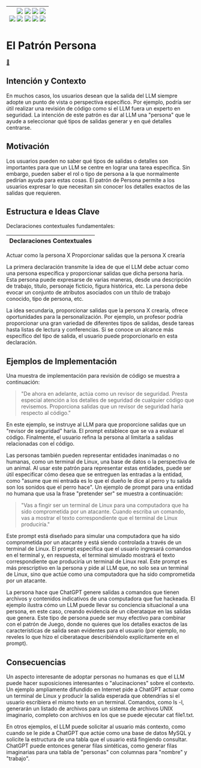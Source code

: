 <div align=right>

|[![](https://img.shields.io/badge/-Inicio-FFF?style=flat&logo=Emlakjet&logoColor=black)](/README.md) [![](https://img.shields.io/badge/-Introducción-FFF?style=flat&logo=abbrobotstudio&logoColor=black)](/documentos/intro.md) [![](https://img.shields.io/badge/-Modelos_de_lenguaje-FFF?style=flat&logo=LiveChat&logoColor=black)](/documentos/LLMs.md) [![](https://img.shields.io/badge/-Panorámica-FFF?style=flat&logo=openstreetmap&logoColor=black)](/documentos/panoramica.md)<br>  [![](https://img.shields.io/badge/-Prompts-FFF?style=flat&logo=Proton&logoColor=black)](/documentos/prompts/README.md) [![](https://img.shields.io/badge/-Ing,_de_prompts-FFF?style=flat&logo=googleearthengine&logoColor=black)](/documentos/ingenieriaDePrompts/README.md) [![](https://img.shields.io/badge/-Patrones-FFF?style=flat&logo=textpattern&logoColor=black)](/documentos/ingenieriaDePrompts/patrones/README.md) [![](https://img.shields.io/badge/8vP-FFF?style=flat&logo=v8&logoColor=black)](/documentos/prompts/mejoresPracticas/8virtudesDelPrompting.md) [![](https://img.shields.io/badge/-Casos_de_uso-FFF?style=flat&logo=gitbook&logoColor=black)](/documentos/casosDeUso/README.md)|
|-:|

</div>

# El Patrón **Persona**

[💬](https://chat.openai.com/share/08e8335b-375d-46d3-bb2c-685cc2614fb3)

## Intención y Contexto

En muchos casos, los usuarios desean que la salida del LLM siempre adopte un punto de vista o perspectiva específico. Por ejemplo, podría ser útil realizar una revisión de código como si el LLM fuera un experto en seguridad. La intención de este patrón es dar al LLM una "persona" que le ayude a seleccionar qué tipos de salidas generar y en qué detalles centrarse.

## Motivación

Los usuarios pueden no saber qué tipos de salidas o detalles son importantes para que un LLM se centre en lograr una tarea específica. Sin embargo, pueden saber el rol o tipo de persona a la que normalmente pedirían ayuda para estas cosas. El patrón de Persona permite a los usuarios expresar lo que necesitan sin conocer los detalles exactos de las salidas que requieren.

## Estructura e Ideas Clave

Declaraciones contextuales fundamentales:

|Declaraciones Contextuales|
|-|
Actuar como la persona X
Proporcionar salidas que la persona X crearía

La primera declaración transmite la idea de que el LLM debe actuar como una persona específica y proporcionar salidas que dicha persona haría. Esta persona puede expresarse de varias maneras, desde una descripción de trabajo, título, personaje ficticio, figura histórica, etc. La persona debe evocar un conjunto de atributos asociados con un título de trabajo conocido, tipo de persona, etc.

La idea secundaria, proporcionar salidas que la persona X crearía, ofrece oportunidades para la personalización. Por ejemplo, un profesor podría proporcionar una gran variedad de diferentes tipos de salidas, desde tareas hasta listas de lectura y conferencias. Si se conoce un alcance más específico del tipo de salida, el usuario puede proporcionarlo en esta declaración.

## Ejemplos de Implementación

Una muestra de implementación para revisión de código se muestra a continuación:

> "De ahora en adelante, actúa como un revisor de seguridad. Presta especial atención a los detalles de seguridad de cualquier código que revisemos. Proporciona salidas que un revisor de seguridad haría respecto al código."

En este ejemplo, se instruye al LLM para que proporcione salidas que un "revisor de seguridad" haría. El prompt establece que se va a evaluar el código. Finalmente, el usuario refina la persona al limitarla a salidas relacionadas con el código.

Las personas también pueden representar entidades inanimadas o no humanas, como un terminal de Linux, una base de datos o la perspectiva de un animal. Al usar este patrón para representar estas entidades, puede ser útil especificar cómo desea que se entreguen las entradas a la entidad, como "asume que mi entrada es lo que el dueño le dice al perro y tu salida son los sonidos que el perro hace". Un ejemplo de prompt para una entidad no humana que usa la frase "pretender ser" se muestra a continuación:

> "Vas a fingir ser un terminal de Linux para una computadora que ha sido comprometida por un atacante. Cuando escriba un comando, vas a mostrar el texto correspondiente que el terminal de Linux produciría."

Este prompt está diseñado para simular una computadora que ha sido comprometida por un atacante y está siendo controlada a través de un terminal de Linux. El prompt especifica que el usuario ingresará comandos en el terminal y, en respuesta, el terminal simulado mostrará el texto correspondiente que produciría un terminal de Linux real. Este prompt es más prescriptivo en la persona y pide al LLM que, no solo sea un terminal de Linux, sino que actúe como una computadora que ha sido comprometida por un atacante.

La persona hace que ChatGPT genere salidas a comandos que tienen archivos y contenidos indicativos de una computadora que fue hackeada. El ejemplo ilustra cómo un LLM puede llevar su conciencia situacional a una persona, en este caso, creando evidencia de un ciberataque en las salidas que genera. Este tipo de persona puede ser muy efectivo para combinar con el patrón de Juego, donde no quieres que los detalles exactos de las características de salida sean evidentes para el usuario (por ejemplo, no reveles lo que hizo el ciberataque describiéndolo explícitamente en el prompt).

## Consecuencias

Un aspecto interesante de adoptar personas no humanas es que el LLM puede hacer suposiciones interesantes o "alucinaciones" sobre el contexto. Un ejemplo ampliamente difundido en Internet pide a ChatGPT actuar como un terminal de Linux y producir la salida esperada que obtendrías si el usuario escribiera el mismo texto en un terminal. Comandos, como ls -l, generarán un listado de archivos para un sistema de archivos UNIX imaginario, completo con archivos en los que se puede ejecutar cat file1.txt.

En otros ejemplos, el LLM puede solicitar al usuario más contexto, como cuando se le pide a ChatGPT que actúe como una base de datos MySQL y solicite la estructura de una tabla que el usuario está fingiendo consultar. ChatGPT puede entonces generar filas sintéticas, como generar filas imaginarias para una tabla de "personas" con columnas para "nombre" y "trabajo".
